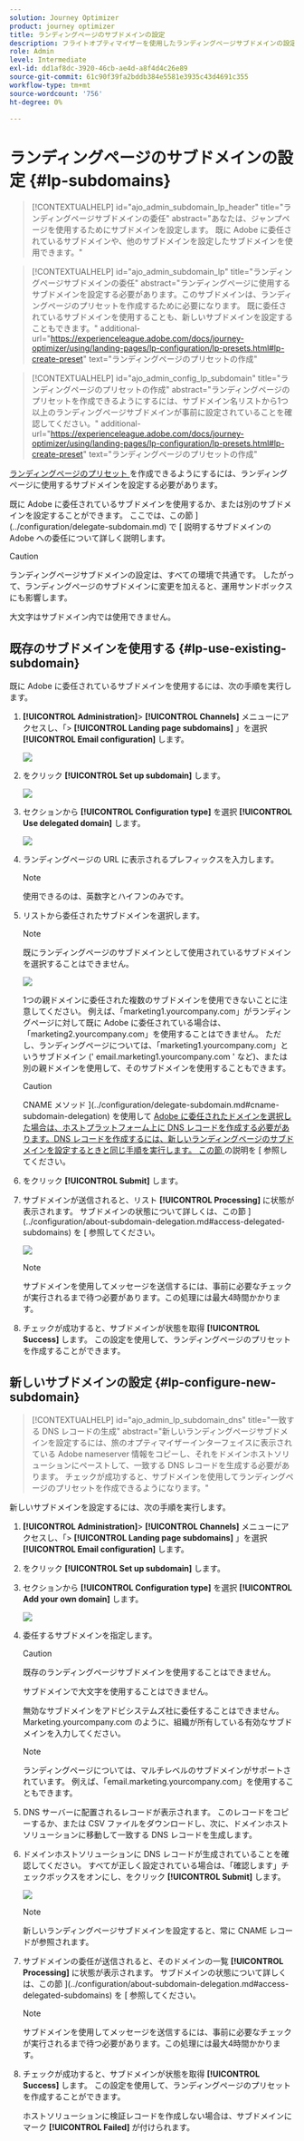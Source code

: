 ```yaml
---
solution: Journey Optimizer
product: journey optimizer
title: ランディングページのサブドメインの設定
description: フライトオプティマイザーを使用したランディングページサブドメインの設定方法について説明します。
role: Admin
level: Intermediate
exl-id: dd1af8dc-3920-46cb-ae4d-a8f4d4c26e89
source-git-commit: 61c90f39fa2bddb384e5581e3935c43d4691c355
workflow-type: tm+mt
source-wordcount: '756'
ht-degree: 0%

---
```


# ランディングページのサブドメインの設定 {#lp-subdomains}

>[!CONTEXTUALHELP]
>id="ajo_admin_subdomain_lp_header"
>title="ランディングページサブドメインの委任"
>abstract="あなたは、ジャンプページを使用するためにサブドメインを設定します。 既に Adobe に委任されているサブドメインや、他のサブドメインを設定したサブドメインを使用できます。"

>[!CONTEXTUALHELP]
>id="ajo_admin_subdomain_lp"
>title="ランディングページサブドメインの委任"
>abstract="ランディングページに使用するサブドメインを設定する必要があります。このサブドメインは、ランディングページのプリセットを作成するために必要になります。 既に委任されているサブドメインを使用することも、新しいサブドメインを設定することもできます。"
>additional-url="https://experienceleague.adobe.com/docs/journey-optimizer/using/landing-pages/lp-configuration/lp-presets.html#lp-create-preset" text="ランディングページのプリセットの作成"

>[!CONTEXTUALHELP]
>id="ajo_admin_config_lp_subdomain"
>title="ランディングページのプリセットの作成"
>abstract="ランディングページのプリセットを作成できるようにするには、サブドメイン名リストから1つ以上のランディングページサブドメインが事前に設定されていることを確認してください。"
>additional-url="https://experienceleague.adobe.com/docs/journey-optimizer/using/landing-pages/lp-configuration/lp-presets.html#lp-create-preset" text="ランディングページのプリセットの作成"

[ランディングページのプリセット ](lp-presets.md) を作成できるようにするには、ランディングページに使用するサブドメインを設定する必要があります。

既に Adobe に委任されているサブドメインを使用するか、または別のサブドメインを設定することができます。 ここでは、この節 ](../configuration/delegate-subdomain.md) で [ 説明するサブドメインの Adobe への委任について詳しく説明します。

>[!CAUTION]
>
>ランディングページサブドメインの設定は、すべての環境で共通です。 したがって、ランディングページのサブドメインに変更を加えると、運用サンドボックスにも影響します。

大文字はサブドメイン内では使用できません。

## 既存のサブドメインを使用する {#lp-use-existing-subdomain}

既に Adobe に委任されているサブドメインを使用するには、次の手順を実行します。

1. **[!UICONTROL Administration]**> **[!UICONTROL Channels]** メニューにアクセスし、「> **[!UICONTROL Landing page subdomains]** 」を選択 **[!UICONTROL Email configuration]** します。

   ![](assets/lp_access-subdomains.png)

1. をクリック **[!UICONTROL Set up subdomain]** します。

   ![](assets/lp_set-up-subdomain.png)

1. セクションから **[!UICONTROL Configuration type]** を選択 **[!UICONTROL Use delegated domain]** します。

   ![](assets/lp_use-delegated-subdomain.png)

1. ランディングページの URL に表示されるプレフィックスを入力します。

   >[!NOTE]
   >
   >使用できるのは、英数字とハイフンのみです。

1. リストから委任されたサブドメインを選択します。

   >[!NOTE]
   >
   >既にランディングページのサブドメインとして使用されているサブドメインを選択することはできません。

   <!--Capital letters are not allowed in subdomains. TBC by PM-->

   ![](assets/lp_prefix-and-subdomain.png)

   1つの親ドメインに委任された複数のサブドメインを使用できないことに注意してください。 例えば、「marketing1.yourcompany.com」がランディングページに対して既に Adobe に委任されている場合は、「marketing2.yourcompany.com」を使用することはできません。 ただし、ランディングページについては、「marketing1.yourcompany.com」というサブドメイン (&#39; email.marketing1.yourcompany.com &#39; など)、または別の親ドメインを使用して、そのサブドメインを使用することもできます。

   >[!CAUTION]
   >
   >CNAME メソッド ](../configuration/delegate-subdomain.md#cname-subdomain-delegation) を使用して [ Adobe に委任されたドメインを選択した場合は、ホストプラットフォーム上に DNS レコードを作成する必要があります。DNS レコードを作成するには、新しいランディングページのサブドメインを設定するときと同じ手順を実行します。 この節 ](#lp-configure-new-subdomain) の説明を [ 参照してください。

1. をクリック **[!UICONTROL Submit]** します。

1. サブドメインが送信されると、リスト **[!UICONTROL Processing]** に状態が表示されます。 サブドメインの状態について詳しくは、この節 ](../configuration/about-subdomain-delegation.md#access-delegated-subdomains) を [ 参照してください。<!--Same statuses?-->

   ![](assets/lp_subdomain-processing.png)

   >[!NOTE]
   >
   >サブドメインを使用してメッセージを送信するには、事前に必要なチェックが実行されるまで待つ必要があります。この処理には最大4時間かかります。<!--Learn more in [this section](delegate-subdomain.md#subdomain-validation).-->

1. チェックが成功すると、サブドメインが状態を取得 **[!UICONTROL Success]** します。 この設定を使用して、ランディングページのプリセットを作成することができます。

## 新しいサブドメインの設定 {#lp-configure-new-subdomain}

>[!CONTEXTUALHELP]
>id="ajo_admin_lp_subdomain_dns"
>title="一致する DNS レコードの生成"
>abstract="新しいランディングページサブドメインを設定するには、旅のオプティマイザーインターフェイスに表示されている Adobe nameserver 情報をコピーし、それをドメインホストソリューションにペーストして、一致する DNS レコードを生成する必要があります。 チェックが成功すると、サブドメインを使用してランディングページのプリセットを作成できるようになります。"

新しいサブドメインを設定するには、次の手順を実行します。

1. **[!UICONTROL Administration]**> **[!UICONTROL Channels]** メニューにアクセスし、「> **[!UICONTROL Landing page subdomains]** 」を選択 **[!UICONTROL Email configuration]** します。

1. をクリック **[!UICONTROL Set up subdomain]** します。

1. セクションから **[!UICONTROL Configuration type]** を選択 **[!UICONTROL Add your own domain]** します。

   ![](assets/lp_add-your-own-subdomain.png)

1. 委任するサブドメインを指定します。

   >[!CAUTION]
   >
   >既存のランディングページサブドメインを使用することはできません。
   >
   >サブドメインで大文字を使用することはできません。

   無効なサブドメインをアドビシステムズ社に委任することはできません。 Marketing.yourcompany.com のように、組織が所有している有効なサブドメインを入力してください。

   >[!NOTE]
   >
   >ランディングページについては、マルチレベルのサブドメインがサポートされています。 例えば、「email.marketing.yourcompany.com」を使用することもできます。

1. DNS サーバーに配置されるレコードが表示されます。 このレコードをコピーするか、または CSV ファイルをダウンロードし、次に、ドメインホストソリューションに移動して一致する DNS レコードを生成します。

1. ドメインホストソリューションに DNS レコードが生成されていることを確認してください。 すべてが正しく設定されている場合は、「確認します」チェックボックスをオンにし、をクリック **[!UICONTROL Submit]** します。

   ![](assets/lp_add-your-own-subdomain-confirm.png)

   >[!NOTE]
   >
   >新しいランディングページサブドメインを設定すると、常に CNAME レコードが参照されます。

1. サブドメインの委任が送信されると、そのドメインの一覧 **[!UICONTROL Processing]** に状態が表示されます。 サブドメインの状態について詳しくは、この節 ](../configuration/about-subdomain-delegation.md#access-delegated-subdomains) を [ 参照してください。<!--Same statuses?-->

   >[!NOTE]
   >
   >サブドメインを使用してメッセージを送信するには、事前に必要なチェックが実行されるまで待つ必要があります。この処理には最大4時間かかります。<!--Learn more in [this section](#subdomain-validation).-->

1. チェックが成功すると、サブドメインが状態を取得 **[!UICONTROL Success]** します。 この設定を使用して、ランディングページのプリセットを作成することができます。

   ホストソリューションに検証レコードを作成しない場合は、サブドメインにマーク **[!UICONTROL Failed]** が付けられます。
